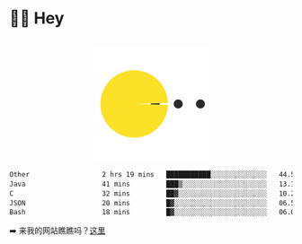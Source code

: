 
# 👋🏻 Hey
<div align="center">
	<br>
	<img src="https://raw.githubusercontent.com/Aniket965/Aniket965/master/pacman.svg?sanitize=true" width="200" height="200">
	<br>
</div>

<!--START_SECTION:waka-->

```txt
Other                  2 hrs 19 mins   ███████████░░░░░░░░░░░░░░   44.52 %
Java                   41 mins         ███▒░░░░░░░░░░░░░░░░░░░░░   13.19 %
C                      32 mins         ██▓░░░░░░░░░░░░░░░░░░░░░░   10.23 %
JSON                   20 mins         █▓░░░░░░░░░░░░░░░░░░░░░░░   06.58 %
Bash                   18 mins         █▓░░░░░░░░░░░░░░░░░░░░░░░   06.01 %
```

<!--END_SECTION:waka-->

 ➡️  来我的网站瞧瞧吗？[这里](https://www.shaolongfei.com)
